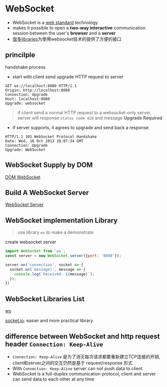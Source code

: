 # WebSocket

- WebSocket is a [web standard](#websocket-supply-by-dom) technology
- makes it possible to open a **two-way interactive** communication session between the user's **browser** and a **server**
- [很多libraries](#websocket-libraries-list)为使用websocket技术的提供了方便的接口

## princilple

handshake process

- start with client send upgrade HTTP request to server

```http
GET ws://localhost:8080 HTTP/1.1
Origin: http://localhost:8080
Connection: Upgrade
Host: localhost:8080
Upgrade: websocket
```

> if client send a normal HTTP request to a websocket-only server, server will response `status code 426` and message **Upgrade Required**

- if server supports, it agrees to upgrade and send back a response

```http
HTTP/1.1 101 WebSocket Protocol Handshake
Date: Wed, 16 Oct 2013 10:07:34 GMT
Connection: Upgrade
Upgrade: WebSocket
```

## WebSocket Supply by DOM

[DOM WebSocket](javascript-dom-websocket.md)

## Build A WebSocket Server

[WebSocket Server](javascript-build-websocket-server.md)

## WebSocket implementation Library

> use library `ws` to make a demonstrate

create websocket server

```js
import WebSocket from 'ws';
const server = new WebSocket.server({port: '8080'});

server.on('connection', socket => {
  socket.on('message)', message => {
    console.log(`Received: ${message}`);
  });
})
```

## WebSocket Libraries List

[ws](nodejs-ws.md)

[socket.io](nodejs-socketio.md): easier and more practical library

## difference between WebSocket and http request header `Connection: Keep-Alive`

- `Connection: Keep-Alive` 是为了消灭每次请求都要重新建立TCP连接的开销, client和server之间的交互仍然是基于 request/response 形式
- With `Connection: Keep-Alive` server can not push data to client
- WebSocket is a full-duplex communication protocol, client and server can send data to each other at any time